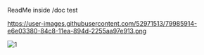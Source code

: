 ReadMe inside /doc
test

https://user-images.githubusercontent.com/52971513/79985914-e6e03380-84c8-11ea-894d-2255aa97e913.png

![1](https://user-images.githubusercontent.com/52971513/79986339-86052b00-84c9-11ea-8f4e-41057be2eef5.png)
